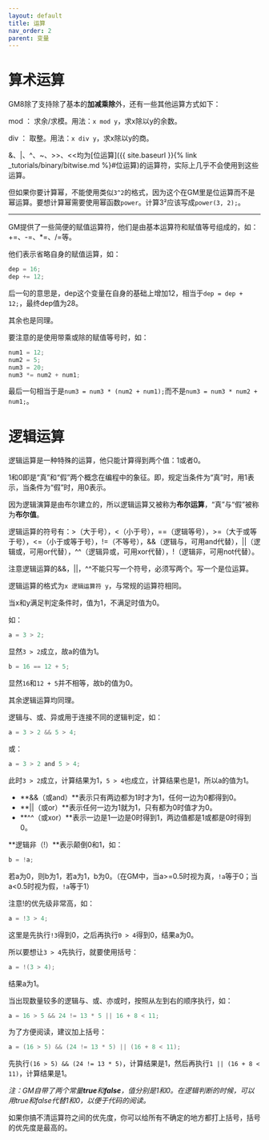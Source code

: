 ```yaml
---
layout: default
title: 运算
nav_order: 2
parent: 变量
---
```


# 算术运算

GM8除了支持除了基本的**加减乘除**外，还有一些其他运算方式如下：

mod ： 求余/求模。用法：`x mod y`，求x除以y的余数。

div ： 取整。用法：`x div y`，求x除以y的商。

&、\|、^、\~、>>、<<均为[位运算]({{ site.baseurl }}{% link _tutorials/binary/bitwise.md %}#位运算)的运算符，实际上几乎不会使用到这些运算。

但如果你要计算幂，不能使用类似`3^2`的格式，因为这个在GM里是位运算而不是幂运算。要想计算幂需要使用幂函数`power`。计算3²应该写成`power(3, 2);`。

---

GM提供了一些简便的赋值运算符，他们是由基本运算符和赋值等号组成的，如：+=、-=、*=、/=等。

他们表示省略自身的赋值运算，如：

```c
dep = 16;
dep += 12;
```

后一句的意思是，dep这个变量在自身的基础上增加12，相当于`dep = dep + 12;`，最终dep值为28。

其余也是同理。

要注意的是使用带乘或除的赋值等号时，如：

```c
num1 = 12;
num2 = 5;
num3 = 20;
num3 *= num2 + num1;
```

最后一句相当于是`num3 = num3 * (num2 + num1);`而不是`num3 = num3 * num2 + num1;`。

# 逻辑运算

逻辑运算是一种特殊的运算，他只能计算得到两个值：1或者0。

1和0即是“真”和“假”两个概念在编程中的象征。即，规定当条件为“真”时，用1表示，当条件为“假”时，用0表示。

因为逻辑演算是由布尔建立的，所以逻辑运算又被称为**布尔运算**，“真”与“假”被称为**布尔值**。

逻辑运算的符号有：>（大于号），<（小于号），==（逻辑等号），>=（大于或等于号），<=（小于或等于号），!=（不等号），&&（逻辑与，可用and代替），\|\|（逻辑或，可用or代替），^^（逻辑异或，可用xor代替），!（逻辑非，可用not代替）。

注意逻辑运算的&&，\|\|，^^不能只写一个符号，必须写两个。写一个是位运算。

逻辑运算的格式为`x 逻辑运算符 y`，与常规的运算符相同。

当x和y满足判定条件时，值为1，不满足时值为0。

如：

```c
a = 3 > 2;
```

显然`3 > 2`成立，故a的值为1。

```c
b = 16 == 12 + 5;
```

显然`16`和`12 + 5`并不相等，故b的值为0。

其余逻辑运算均同理。

逻辑与、或、异或用于连接不同的逻辑判定，如：

```c
a = 3 > 2 && 5 > 4;
```

或：

```c
a = 3 > 2 and 5 > 4;
```

此时`3 > 2`成立，计算结果为1，`5 > 4`也成立，计算结果也是1，所以a的值为1。

* **&&（或and）**表示只有两边都为1时才为1，任何一边为0都得到0。
* **\|\|（或or）**表示任何一边为1就为1，只有都为0时值才为0。
* **^^（或xor）**表示一边是1一边是0时得到1，两边值都是1或都是0时得到0。

**逻辑非（!）**表示颠倒0和1，如：

```c
b = !a;
```

若a为0，则b为1，若a为1，b为0。（在GM中，当a>=0.5时视为真，`!a`等于0；当a<0.5时视为假，`!a`等于1）

注意!的优先级非常高，如：

```c
a = !3 > 4;
```

这里是先执行`!3`得到0，之后再执行`0 > 4`得到0，结果a为0。

所以要想让`3 > 4`先执行，就要使用括号：

```c
a = !(3 > 4);
```

结果a为1。

当出现数量较多的逻辑与、或、亦或时，按照从左到右的顺序执行，如：

```c
a = 16 > 5 && 24 != 13 * 5 || 16 + 8 < 11;
```

为了方便阅读，建议加上括号：

```c
a = (16 > 5) && (24 != 13 * 5) || (16 + 8 < 11);
```

先执行`(16 > 5) && (24 != 13 * 5)`，计算结果是1，然后再执行`1 || (16 + 8 < 11)`，计算结果是1。

*注：GM自带了两个常量**true**和**false**，值分别是1和0。在逻辑判断的时候，可以用true和false代替1和0，以便于代码的阅读。*

如果你搞不清运算符之间的优先度，你可以给所有不确定的地方都打上括号，括号的优先度是最高的。
